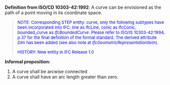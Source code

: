 **Definition from ISO/CD 10303-42:1992**: A curve can be envisioned as the path of a point moving in its coordinate space.

> <font size="-1" color="#0000FF">NOTE: Corresponding STEP entity:
		  curve, only the following subtypes have been incorporated into IFC: line as
		  IfcLine, conic as IfcConic, bounded_curve as <i>IfcBoundedCurve</i>. Please
		  refer to ISO/IS 10303-42:1994, p.37 for the final definition of the formal
		  standard. The derived attribute <i>Dim</i> has been added (see also note at
		  <i>IfcGeometricRepresentationItem</i>).</font>
> 
> <font size="-1" color="#0000FF">HISTORY: New entity in IFC Release 1.0
		  </font>
>

**Informal proposition:**

1. A curve shall be arcwise connected
2. A curve shall have an arc length greater than zero.